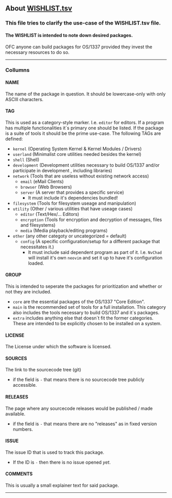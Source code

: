 ##	About [WISHLIST.tsv](WISHLIST.tsv)

###	This file tries to clarify the use-case of the WISHLIST.tsv file.

####	The WISHLIST is intended to note down desired packages.

OFC anyone can build packages for OS/1337 provided they invest the necessary resources to do so.

---

###	Collumns

####	NAME
The name of the package in question. It should be lowercase-only with only ASCIII characters.

####	TAG
This is used as a category-style marker. I.e. `editor` for editors. If a program has multiple functionalities it`s primary one should be listed. If the package is a suite of tools it should be the prime use-case.
The following TAGs are defined:
- `kernel` (Operating System Kernel & Kernel Modules / Drivers)
- `userland` (Minimalist core utilities needed besides the kernel)
- `shell` (Shell)
- `development` (Development utilities necessary to build OS/1337 and/or participate in development , including libraries)
- `network` (Tools that are useless without existing network access)
  - `email`	(eMail Clients)
  - `browser` (Web Browsers)
  - `server` (A server that provides a specific service)
    - It must include it's dependencies bundled!
- `filesystem` (Tools for filesystem useage and manipulation)
- `utility` (Other / various utilities that have useage cases)
  - `editor` (Text/Hex/... Editors)
  - `encryption` (Tools for encryption and decryption of messages, files and filesystems)
  - `media` (Media playback/editing programs)
- `other` (any other categoty or uncategorized = default)
  - `config` (A specific configuration/setup for a different package that necessitates it.)
    - It must include said dependent program as part of it. I.e. `NvChad` will install it's own `neovim` and set it up to have it's configuration loaded.

####	GROUP
This is intended to seperate the packages for prioritization and whether or not they are included.
- `core` are the essential packages of the OS/1337 "Core Edition".
- `main` is the recommended set of tools for a full installation. This category also includes the tools necessary to build OS/1337 and it`s packages.
- `extra` includes anything else that doesn`t fit the former categories. These are intended to be explicitly chosen to be installed on a system.

####	LICENSE
The License under which the software is licensed.

####	SOURCES
The link to the sourcecode tree (git)
- if the field is `-` that means there is no sourcecode tree publicly accessible.

####	RELEASES
The page where any sourcecode releases would be published / made available.
- if the field is `-` that means there are no "releases" as in fixed version numbers.

####	ISSUE #
The issue ID that is used to track this package.
- If the ID is `-` then there is no issue opened *yet*.

####	COMMENTS
This is usually a small explainer text for said package.

---

